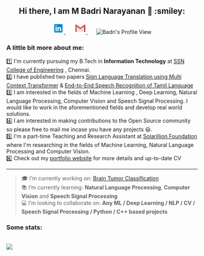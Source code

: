 <h2 align="center"> Hi there, I am M Badri Narayanan 👋 :smiley: </h2>
<p align="center">
    <a href="https://www.linkedin.com/in/mbadrinarayanan" >
        <img alt = "Badri's LinkedIn" width="30px" src="https://raw.githubusercontent.com/MBadriNarayanan/MBadriNarayanan/master/img/LinkedIn.svg">
    </a>
    &nbsp;&nbsp;&nbsp;&nbsp;&nbsp;
<!--     <a href="https://mbadrinarayanan.github.io" >
        <img alt = "Badri's Portfolio Website" width="30px" src="https://raw.githubusercontent.com/MBadriNarayanan/MBadriNarayanan/master/img/internet.svg">
    </a> -->
<!--     &nbsp;&nbsp;&nbsp;&nbsp;&nbsp; -->
    <a href="mailto:immbadri3@gmail.com" >
        <img alt = "mahesh's mail" width="30px" src="https://raw.githubusercontent.com/MBadriNarayanan/MBadriNarayanan/master/img/Gmail.svg">
    </a>
    &nbsp;&nbsp;&nbsp;&nbsp;&nbsp;
    <img alt = "Badri's Profile View"  src=https://komarev.com/ghpvc/?username=MBadriNarayanan&color=blue&label=Profile+Views>
</p>

### A little bit more about me:
:one: I'm currently pursuing my B.Tech in **Information Technology** at [SSN College of Engineering](https://www.ssn.edu.in) , Chennai. <br>
:two: I have published two papers [Sign Language Translation using Multi Context Transformer](https://github.com/MBadriNarayanan/MultiContextTransformer) & [End-to-End Speech Recognition of Tamil Language](https://github.com/MBadriNarayanan/TamilASR)
:three: I am interested in the fields of Machine Learning , Deep Learning, Natural Language Processing, Computer Vision and Speech Signal Processing. I would like to work in the aforementioned fields and develop real world solutions.<br>
:four: I am interested in making contributions to the Open Source community so please free to mail me incase you have any projects :smiley:.<br>
:five: I'm a part-time Teaching and Research Assistant at [Solarillion Foundation](https://solarillionfoundation.org/) where I'm researching in the fields of Machine Learning, Natural Language Processing and Computer Vision.<br>
:six: Check out my [portfolio website](https://mbadrinarayanan.github.io) for more details and up-to-date CV
<hr>



> :mortar_board: I’m currently working on: [Brain Tumor Classification](https://github.com/MBadriNarayanan/BrainTumorClassification)<br>
> :books: I’m currently learning: **Natural Language Processing**, **Computer Vision** and **Speech Signal Processing**<br>
> :computer: I’m looking to collaborate on: **Any ML / Deep Learning / NLP / CV / Speech Signal Processing / Python / C++ based projects**<br>

### Some stats:

<p>
<br>
<img src="https://github-readme-stats.vercel.app/api/top-langs/?username=MBadriNarayanan&layout=compact&theme=highcontrast" />
<br>
</p>
